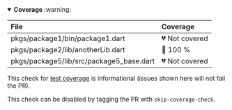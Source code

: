 <details open>
<summary>
<strong>Coverage</strong> :warning:
</summary>

| File | Coverage |
| :--- | :--- |
|pkgs/package1/bin/package1.dart| :broken_heart: Not covered |
|pkgs/package2/lib/anotherLib.dart| :green_heart: 100 % |
|pkgs/package5/lib/src/package5_base.dart| :broken_heart: Not covered |

This check for [test coverage](https://github.com/dart-lang/ecosystem/wiki/Test-Coverage) is informational (issues shown here will not fail the PR).


This check can be disabled by tagging the PR with `skip-coverage-check`.
</details>

